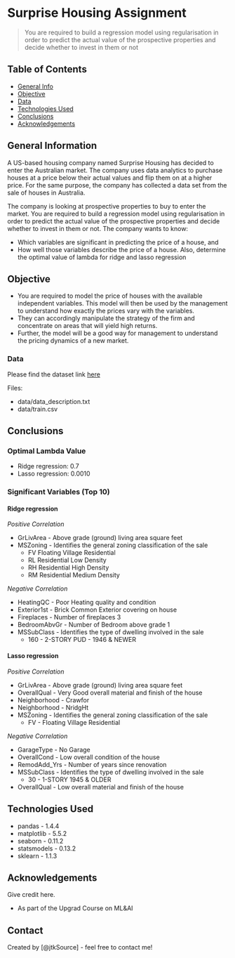# Surprise Housing Assignment
> You are required to build a regression model using regularisation in order to predict the actual value of the prospective properties and decide whether to invest in them or not


## Table of Contents
* [General Info](#general-information)
* [Objective](#objective)
* [Data](#data)
* [Technologies Used](#technologies-used)
* [Conclusions](#conclusions)
* [Acknowledgements](#acknowledgements)

<!-- You can include any other section that is pertinent to your problem -->

## General Information
A US-based housing company named Surprise Housing has decided to enter the Australian market. 
The company uses data analytics to purchase houses at a price below their actual values and flip them on at a higher price. 
For the same purpose, the company has collected a data set from the sale of houses in Australia.

The company is looking at prospective properties to buy to enter the market. 
You are required to build a regression model using regularisation in order to predict the actual value of the prospective properties and decide whether to invest in them or not.
The company wants to know:
 - Which variables are significant in predicting the price of a house, and
 - How well those variables describe the price of a house.
Also, determine the optimal value of lambda for ridge and lasso regression

## Objective

- You are required to model the price of houses with the available independent variables. 
This model will then be used by the management to understand how exactly the prices vary with the variables. 
- They can accordingly manipulate the strategy of the firm and concentrate on areas that will yield high returns. 
- Further, the model will be a good way for management to understand the pricing dynamics of a new market.

### Data
Please find the dataset link [here](https://ml-course3-upgrad.s3.amazonaws.com/Assignment_+Advanced+Regression/train.csv)

Files:
- data/data_description.txt
- data/train.csv

## Conclusions

### Optimal Lambda Value
  - Ridge regression: 0.7
  - Lasso regression: 0.0010 

### Significant Variables (Top 10)

#### **Ridge regression**

_Positive Correlation_

- GrLivArea - Above grade (ground) living area square feet
- MSZoning - Identifies the general zoning classification of the sale
  - FV Floating Village Residential
  - RL Residential Low Density
  - RH Residential High Density
  - RM Residential Medium Density

_Negative Correlation_

- HeatingQC - Poor Heating quality and condition
- Exterior1st - Brick Common Exterior covering on house
- Fireplaces - Number of fireplaces 3
- BedroomAbvGr - Number of Bedroom above grade 1
- MSSubClass - Identifies the type of dwelling involved in the sale
  - 160 - 2-STORY PUD - 1946 & NEWER


#### **Lasso regression**

_Positive Correlation_

- GrLivArea - Above grade (ground) living area square feet
- OverallQual - Very Good overall material and finish of the house
- Neighborhood - Crawfor
- Neighborhood - NridgHt
- MSZoning - Identifies the general zoning classification of the sale
  - FV - Floating Village Residential

_Negative Correlation_

- GarageType - No Garage
- OverallCond - Low overall condition of the house
- RemodAdd_Yrs - Number of years since renovation
- MSSubClass - Identifies the type of dwelling involved in the sale
  - 30 - 1-STORY 1945 & OLDER
- OverallQual - Low overall material and finish of the house


## Technologies Used
- pandas - 1.4.4
- matplotlib - 5.5.2
- seaborn - 0.11.2
- statsmodels - 0.13.2
- sklearn - 1.1.3

## Acknowledgements
Give credit here.
- As part of the Upgrad Course on ML&AI

## Contact
Created by [@jtkSource] - feel free to contact me!
